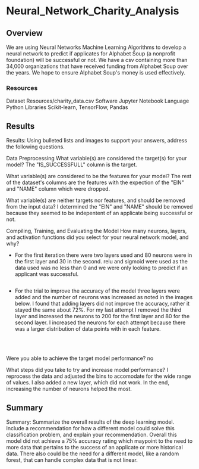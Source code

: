 # Neural_Network_Charity_Analysis

## Overview
We are using Neural Networks Machine Learning Algorithms to develop a neural network to predict if applicates for Alphabet Soup (a nonprofit foundation) will be successful or not. We have a csv containing more than 34,000 organizations that have received funding from Alphabet Soup over the years. We hope to ensure Alphabet Soup's money is used effectively. 

### Resources
Dataset Resources/charity_data.csv
Software Jupyter Notebook
Language Python
Libraries Scikit-learn, TensorFlow, Pandas


## Results
Results: Using bulleted lists and images to support your answers, address the following questions.

Data Preprocessing
What variable(s) are considered the target(s) for your model?
The "IS_SUCCESSFULL" column is the target.

What variable(s) are considered to be the features for your model?
The rest of the dataset's columns are the features with the expection of the "EIN" and "NAME" column which were dropped.

What variable(s) are neither targets nor features, and should be removed from the input data?
I determined the "EIN" and "NAME" should be removed because they seemed to be indepentent of an applicate being successful or not.

Compiling, Training, and Evaluating the Model
How many neurons, layers, and activation functions did you select for your neural network model, and why?
- For the first iteration there were two layers used and 80 neurons were in the first layer and 30 in the second. relu and sigmoid were used as the data used was no less than 0 and we were only looking to predict if an applicant was successful.
<img scr="Resources/first_summary" with=300>

- For the trial to improve the accuracy of the model three layers were added and the number of neurons was increased as noted in the images below. I found that adding layers did not improve the accuracy, rather it stayed the same about 72%. For my last attempt I removed the third layer and increased the neurons to 200 for the first layer and 80 for the second layer. I increased the neurons for each attempt because there was a larger distribution of data points with in each feature.

<img scr="Resources/second_summary" with=300>
<img scr="Resources/second_result" width=300>
<img scr="Resources/third_summary" with=300>
<img scr="Resources/third_result" width=300>
<img scr="Resources/fourth_summary" with=300>
<img scr="Resources/fourth_result" width=300>

Were you able to achieve the target model performance?
no

What steps did you take to try and increase model performance?
I reprocess the data and adjusted the bins to accomodate for the wide range of values. I also added a new layer, which did not work. In the end, increasing the number of neurons helped the most.

## Summary
Summary: Summarize the overall results of the deep learning model. Include a recommendation for how a different model could solve this classification problem, and explain your recommendation.
Overall this model did not achieve a 75% accuracy rating which maypoint to the need to more data that pertains to the success of an applicate or more historical data. There also could be the need for a different model, like a random forest, that can handle complex data that is not linear.

